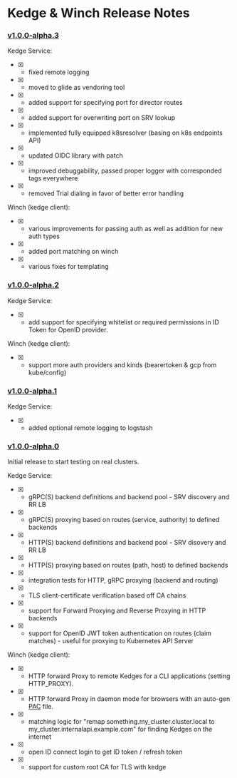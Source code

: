 # Kedge & Winch Release Notes

### [v1.0.0-alpha.3](https://github.com/mwitkow/kedge/releases/tag/v1.0.0-alpha.3)
Kedge Service:
* [x] - fixed remote logging
* [x] - moved to glide as vendoring tool
* [x] - added support for specifying port for director routes
* [x] - added support for overwriting port on SRV lookup
* [x] - implemented fully equipped k8sresolver (basing on k8s endpoints API)
* [x] - updated OIDC library with patch
* [x] - improved debuggability, passed proper logger with corresponded tags everywhere
* [x] - removed Trial dialing in favor of better error handling

Winch (kedge client):
* [x] - various improvements for passing auth as well as addition for new auth types
* [x] - added port matching on winch
* [x] - various fixes for templating

### [v1.0.0-alpha.2](https://github.com/mwitkow/kedge/releases/tag/v1.0.0-alpha.2)
Kedge Service:
* [x] - add support for specifying whitelist or required permissions in ID Token for OpenID provider. 

Winch (kedge client):
* [x] - support more auth providers and kinds (bearertoken & gcp from kube/config)

### [v1.0.0-alpha.1](https://github.com/mwitkow/kedge/releases/tag/v1.0.0-alpha.1)
Kedge Service:
* [x] - added optional remote logging to logstash

### [v1.0.0-alpha.0](https://github.com/mwitkow/kedge/releases/tag/v1.0.0-alpha.0)
Initial release to start testing on real clusters.

Kedge Service:
* [x] - gRPC(S) backend definitions and backend pool - SRV discovery and RR LB
* [x] - gRPC(S) proxying based on routes (service, authority) to defined backends
* [x] - HTTP(S) backend definitions and backend pool - SRV disovery and RR LB
* [x] - HTTP(S) proxying based on routes (path, host) to defined backends
* [x] - integration tests for HTTP, gRPC proxying (backend and routing)
* [x] - TLS client-certificate verification based off CA chains
* [x] - support for Forward Proxying and Reverse Proxying in HTTP backends
* [x] - support for OpenID JWT token authentication on routes (claim matches) - useful for proxying to Kubernetes API Server

Winch (kedge client):
* [x] - HTTP forward Proxy to remote Kedges for a CLI applications (setting HTTP_PROXY).
* [x] - HTTP forward Proxy in daemon mode for browsers with an auto-gen [PAC](https://en.wikipedia.org/wiki/Proxy_auto-config) file.
* [x] - matching logic for "remap something.my_cluster.cluster.local to my_cluster.internalapi.example.com" for finding Kedges on the internet
* [x] - open ID connect login to get ID token / refresh token
* [x] - support for custom root CA for TLS with kedge